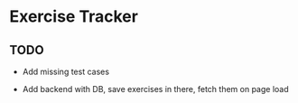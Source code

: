 # Exercise Tracker

## TODO

- Add missing test cases

- Add backend with DB, save exercises in there, fetch them on page load
